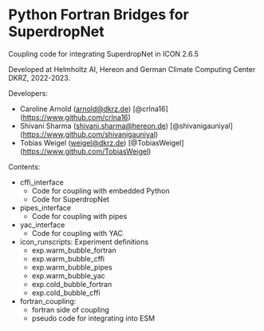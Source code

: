 # Python Fortran Bridges for SuperdropNet

Coupling code for integrating SuperdropNet in ICON 2.6.5

Developed at Helmholtz AI, Hereon and German Climate Computing Center DKRZ, 2022-2023.

Developers:
- Caroline Arnold (arnold@dkrz.de) [@crlna16] (https://www.github.com/crlna16)
- Shivani Sharma (shivani.sharma@hereon.de) [@shivanigauniyal] (https://www.github.com/shivanigauniyal)
- Tobias Weigel (weigel@dkrz.de) [@TobiasWeigel] (https://www.github.com/TobiasWeigel)

Contents:
- cffi_interface
  - Code for coupling with embedded Python
  - Code for SuperdropNet
- pipes_interface
  - Code for coupling with pipes 
- yac_interface
  - Code for coupling with YAC
- icon_runscripts: Experiment definitions
  - exp.warm_bubble_fortran
  - exp.warm_bubble_cffi
  - exp.warm_bubble_pipes
  - exp.warm_bubble_yac
  - exp.cold_bubble_fortran
  - exp.cold_bubble_cffi
- fortran_coupling:
  - fortran side of coupling
  - pseudo code for integrating into ESM
